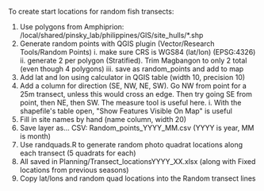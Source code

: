 To create start locations for random fish transects:

1. Use polygons from Amphiprion: /local/shared/pinsky_lab/philippines/GIS/site_hulls/*.shp
2. Generate random points with QGIS plugin (Vector/Research Tools/Random Points)
   i. make sure CRS is WGS84 (lat/lon) (EPSG:4326)
   ii. generate 2 per polygon (Stratified). Trim Magbangon to only 2 total (even though 4 polygons)
   iii. save as random_points and add to map
3. Add lat and lon using calculator in QGIS table (width 10, precision 10)
4. Add a column for direction  (SE, NW, NE, SW). Go NW from point for a 25m transect, unless this would cross an edge. Then try going SE from point, then NE, then SW. The measure tool is useful here.
   i. With the shapefile's table open, "Show Features Visible On Map" is useful
5. Fill in site names by hand (name column, width 20)
7. Save layer as... CSV: Random_points_YYYY_MM.csv (YYYY is year, MM is month)
8. Use randquads.R to generate random photo quadrat locations along each transect (5 quadrats for each)
9. All saved in Planning/Transect_locationsYYYY_XX.xlsx (along with Fixed locations from previous seasons)
10. Copy lat/lons and random quad locations into the Random transect lines
